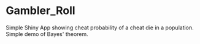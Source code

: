 # Gambler_Roll
Simple Shiny App showing cheat probability of a cheat die in a population. Simple demo of Bayes' theorem.
